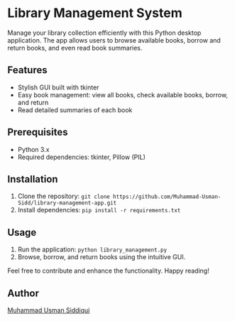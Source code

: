 # Library Management System

Manage your library collection efficiently with this Python desktop application. The app allows users to browse available books, borrow and return books, and even read book summaries.

## Features
- Stylish GUI built with tkinter
- Easy book management: view all books, check available books, borrow, and return
- Read detailed summaries of each book

## Prerequisites
- Python 3.x
- Required dependencies: tkinter, Pillow (PIL)

## Installation
1. Clone the repository: `git clone https://github.com/Muhammad-Usman-Sidd/library-management-app.git`
2. Install dependencies: `pip install -r requirements.txt`

## Usage
1. Run the application: `python library_management.py`
2. Browse, borrow, and return books using the intuitive GUI.

Feel free to contribute and enhance the functionality. Happy reading!

## Author

[Muhammad Usman Siddiqui](https://github.com/Muhammad-Usman-Sidd)
